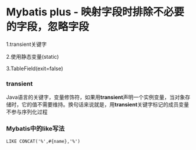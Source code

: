 # Mybatis plus - 映射字段时排除不必要的字段，忽略字段

1.transient关键字

2.使用静态变量(static)

3.TableField(exit=false)

### transient

Java语言的关键字，变量修饰符，如果用**transient**声明一个实例变量，当对象存储时，它的值不需要维持。换句话来说就是，用**transient**关键字标记的成员变量不参与序列化过程



### Mybatis中的like写法

```
LIKE CONCAT('%',#{name},'%')
```

